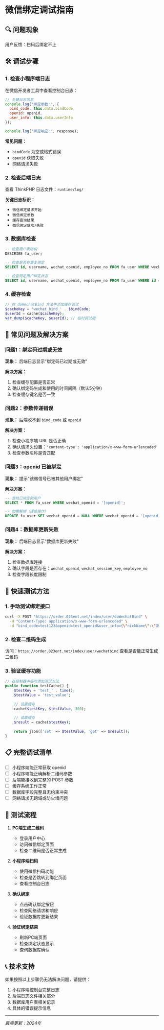 # 微信绑定调试指南

## 🔍 问题现象
用户反馈：扫码后绑定不上

## 🛠️ 调试步骤

### 1. 检查小程序端日志
在微信开发者工具中查看控制台日志：

```javascript
// 关键日志信息
console.log('绑定参数:', {
  bind_code: this.data.bindCode,
  openid: openid,
  user_info: this.data.userInfo
});

console.log('绑定响应:', response);
```

**常见问题：**
- `bindCode` 为空或格式错误
- `openid` 获取失败
- 网络请求失败

### 2. 检查后端日志
查看 ThinkPHP 日志文件：`runtime/log/`

**关键日志标识：**
- `微信绑定请求开始`
- `微信绑定参数`
- `缓存查询结果`
- `微信绑定成功/失败`

### 3. 数据库检查
```sql
-- 检查用户表结构
DESCRIBE fa_user;

-- 检查是否有重复绑定
SELECT id, username, wechat_openid, employee_no FROM fa_user WHERE wechat_openid IS NOT NULL;

-- 检查特定用户绑定状态
SELECT id, username, wechat_openid, employee_no FROM fa_user WHERE id = [用户ID];
```

### 4. 缓存检查
```php
// 在 doWechatBind 方法中添加缓存调试
$cacheKey = 'wechat_bind_' . $bindCode;
$userId = cache($cacheKey);
var_dump($cacheKey, $userId); // 临时调试用
```

## 🔧 常见问题及解决方案

### 问题1：绑定码过期或无效
**现象：** 后端日志显示"绑定码已过期或无效"

**解决方案：**
1. 检查缓存配置是否正常
2. 确认绑定码生成和使用的时间间隔（默认5分钟）
3. 检查缓存键名是否一致

### 问题2：参数传递错误
**现象：** 后端收不到 `bind_code` 或 `openid`

**解决方案：**
1. 检查小程序端 URL 是否正确
2. 确认请求头设置：`'content-type': 'application/x-www-form-urlencoded'`
3. 检查参数名称是否匹配

### 问题3：openid 已被绑定
**现象：** 提示"该微信号已被其他用户绑定"

**解决方案：**
```sql
-- 查找已绑定的用户
SELECT * FROM fa_user WHERE wechat_openid = '[openid]';

-- 如需解绑（谨慎操作）
UPDATE fa_user SET wechat_openid = NULL WHERE wechat_openid = '[openid]';
```

### 问题4：数据库更新失败
**现象：** 后端日志显示"数据库更新失败"

**解决方案：**
1. 检查数据库连接
2. 确认字段是否存在：`wechat_openid`, `wechat_session_key`, `employee_no`
3. 检查字段长度限制

## 🚀 快速测试方法

### 1. 手动测试绑定接口
```bash
curl -X POST "https://order.023ent.net/index/user/doWechatBind" \
  -H "Content-Type: application/x-www-form-urlencoded" \
  -d "bind_code=test123&openid=test_openid&user_info={\"nickName\":\"测试用户\"}"
```

### 2. 检查二维码生成
访问：`https://order.023ent.net/index/user/wechatbind`
查看是否能正常生成二维码

### 3. 验证缓存功能
```php
// 在控制器中临时添加测试方法
public function testCache() {
    $testKey = 'test_' . time();
    $testValue = 'test_value';
    
    // 设置缓存
    cache($testKey, $testValue, 300);
    
    // 读取缓存
    $result = cache($testKey);
    
    return json(['set' => $testValue, 'get' => $result]);
}
```

## 📋 完整调试清单

- [ ] 小程序端能正常获取 openid
- [ ] 小程序端能正确解析二维码参数
- [ ] 后端能接收到完整的 POST 参数
- [ ] 缓存系统工作正常
- [ ] 数据库字段完整且无约束冲突
- [ ] 网络请求无跨域或防火墙问题

## 🔄 测试流程

1. **PC端生成二维码**
   - 登录用户中心
   - 访问微信绑定页面
   - 检查二维码是否正常生成

2. **小程序端扫码**
   - 使用微信扫码功能
   - 检查是否跳转到绑定页面
   - 查看控制台日志

3. **确认绑定**
   - 点击确认绑定按钮
   - 检查网络请求和响应
   - 验证数据库更新结果

4. **验证绑定结果**
   - 刷新PC端页面
   - 检查绑定状态显示
   - 查询数据库确认

## 📞 技术支持

如果按照以上步骤仍无法解决问题，请提供：
1. 小程序端控制台完整日志
2. 后端日志文件相关部分
3. 数据库用户表相关记录
4. 具体的错误提示信息

---
*最后更新：2024年*
